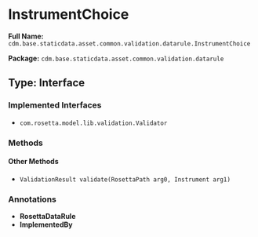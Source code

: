 # InstrumentChoice

**Full Name:** `cdm.base.staticdata.asset.common.validation.datarule.InstrumentChoice`

**Package:** `cdm.base.staticdata.asset.common.validation.datarule`

## Type: Interface

### Implemented Interfaces

- `com.rosetta.model.lib.validation.Validator`

### Methods

#### Other Methods

- `ValidationResult validate(RosettaPath arg0, Instrument arg1)`

### Annotations

- **RosettaDataRule**
- **ImplementedBy**

